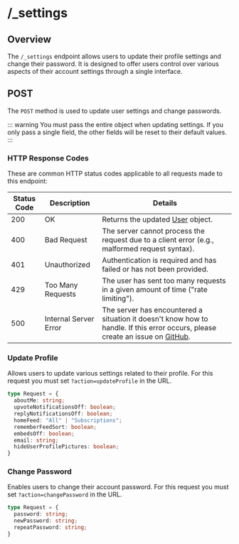 # /\_settings

## Overview

The `/_settings` endpoint allows users to update their profile settings and change their password. It is designed to offer users control over various aspects of their account settings through a single interface.

## POST

The `POST` method is used to update user settings and change passwords.

::: warning
You must pass the entire object when updating settings. If you only pass a single field, the other fields will be reset to their default values.
:::

### HTTP Response Codes

These are common HTTP status codes applicable to all requests made to this endpoint:

| Status Code | Description | Details |
| --- | --- | --- |
| 200 | OK | Returns the updated [User](/api/types#user) object. |
| 400 | Bad Request | The server cannot process the request due to a client error (e.g., malformed request syntax). |
| 401 | Unauthorized | Authentication is required and has failed or has not been provided. |
| 429 | Too Many Requests | The user has sent too many requests in a given amount of time ("rate limiting"). |
| 500 | Internal Server Error | The server has encountered a situation it doesn't know how to handle. If this error occurs, please create an issue on [GitHub](https://github.com/discuitnet/discuit). |

### Update Profile

Allows users to update various settings related to their profile. For this request you must set `?action=updateProfile` in the URL.

```ts
type Request = {
  aboutMe: string;
  upvoteNotificationsOff: boolean;
  replyNotificationsOff: boolean;
  homeFeed: "All" | "Subscriptions";
  rememberFeedSort: boolean;
  embedsOff: boolean;
  email: string;
  hideUserProfilePictures: boolean;
}
```

### Change Password

Enables users to change their account password.  For this request you must set `?action=changePassword` in the URL.

```ts
type Request = {
  password: string;
  newPassword: string;
  repeatPassword: string;
}
```
